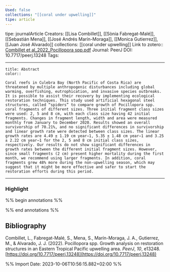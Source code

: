 ```yaml
---
Used: false
collections: "[[coral under upwelling]]"
tipe: article
---
```

tipe: journalArticle
Creators: [[Lisa Combillet]], [[Sònia Fabregat-Malé]], [[Sebastián Mena]], [[José Andrés Marín-Moraga]], [[Monica Gutierrez]], [[Juan José Alvarado]]
collections: [[coral under upwelling]]
Link to zotero:: [Combillet et al_2022_Pocillopora spp.pdf](zotero://select/library/items/EZIWMT27)
Journal: PeerJ
DOI: 10.7717/peerj.13248
Tags: 

---
```ad-note
title: Abstract
color:: 

Coral reefs in Culebra Bay (North Pacific of Costa Rica) are threatened by multiple anthropogenic disturbances including global warming, overfishing, eutrophication, and invasive species outbreaks. It is possible to assist their recovery by implementing ecological restoration techniques. This study used artificial hexagonal steel structures, called “spiders” to compare growth of Pocillopora spp. coral fragments of different sizes. Three initial fragment class sizes were used: 2, 5 and 8 cm, with each class size having 42 initial fragments. Changes in fragment length, width and area were measured monthly from January to December 2020. Results showed an overall survivorship of 70.21%, and no significant differences in survivorship and linear growth rate were detected between class sizes. The linear growth rates are 4.49 ± 1.19 cm year−1, 5.35 ± 1.48 cm year−1 and 3.25 ± 2.22 cm year−1 for the 2, 5 and 8 cm initial class sizes, respectively. Our results do not show significant differences in growth rates between the different initial fragment sizes. However, since small fragments (2 cm) present higher mortality during the first month, we recommend using larger fragments. In addition, coral fragments grew 48% more during the non-upwelling season, which may suggest that it might be more effective and safer to start the restoration efforts during this period.

```

---
### Highlight

%% begin annotations %%

%% end annotations %%

## Bibliography

Combillet, L., Fabregat-Malé, S., Mena, S., Marín-Moraga, J. A., Gutierrez, M., & Alvarado, J. J. (2022). Pocillopora spp. Growth analysis on restoration structures in an Eastern Tropical Pacific upwelling area. _PeerJ_, _10_, e13248. [https://doi.org/10.7717/peerj.13248](https://doi.org/10.7717/peerj.13248)

%% Import Date: 2023-10-06T10:56:15.882+02:00 %%
